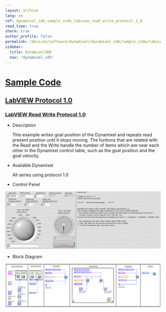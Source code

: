 ```yaml
---
layout: archive
lang: en
ref: dynamixel_sdk_sample_code_labview_read_write_protocol_1_0
read_time: true
share: true
author_profile: false
permalink: /docs/en/software/dynamixel/dynamixel_sdk/sample_code/labview_read_write_protocol_1_0/
sidebar:
  title: DynamixelSDK
  nav: "dynamixel_sdk"
---
```


<div style="counter-reset: h1 3"></div>
<div style="counter-reset: h2 20"></div>

# [Sample Code](#sample-code)

## [LabVIEW Protocol 1.0](#labview-protocol-10)

### [LabVIEW Read Write Protocol 1.0](#labview-read-write-protocol-10)

- Description

  This example writes goal position of the Dynamixel and repeats read present position until it stops moving. The funtions that are related with the Read and the Write handle the number of items which are near each other in the Dynamixel control table, such as the goal position and the goal velocity.

- Available Dynamixel

  All series using protocol 1.0

- Control Panel

![](/assets/images/sw/sdk/dynamixel_sdk/library_setup/labview/windows/sample_code/read_write1/read_write1.png)

- Block Diagram

![](/assets/images/sw/sdk/dynamixel_sdk/library_setup/labview/windows/sample_code/read_write1/block_diagram.png)

